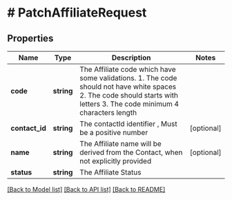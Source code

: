# # PatchAffiliateRequest

## Properties

Name | Type | Description | Notes
------------ | ------------- | ------------- | -------------
**code** | **string** | The Affiliate code which have some validations. 1. The code should not have white spaces 2. The code should starts with letters 3. The code minimum 4 characters length |
**contact_id** | **string** | The contactId identifier , Must be a positive number | [optional]
**name** | **string** | The Affiliate name will be derived from the Contact, when not explicitly provided | [optional]
**status** | **string** | The Affiliate Status |

[[Back to Model list]](../../README.md#models) [[Back to API list]](../../README.md#endpoints) [[Back to README]](../../README.md)
